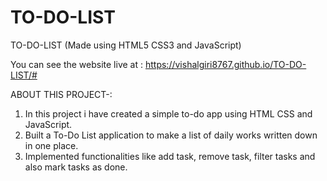 # TO-DO-LIST

TO-DO-LIST (Made using HTML5 CSS3 and JavaScript)

You can see the website live at : https://vishalgiri8767.github.io/TO-DO-LIST/#

ABOUT THIS PROJECT-:

  1. In this project i have created a simple to-do app using HTML CSS and JavaScript.
  2. Built a To-Do List application to make a list of daily works written down in one place.
  3. Implemented functionalities like add task, remove task, filter tasks and also mark tasks as done.
 
